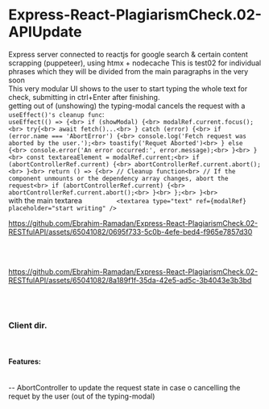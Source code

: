 # Express-React-PlagiarismCheck.02-APIUpdate
Express server connected to reactjs for google search &amp; certain content scrapping (puppeteer), using htmx + nodecache
This is test02 for individual phrases which they will be divided from the main paragraphs in the very soon
<br>
This very modular UI shows to the user to start typing the whole text for check, submitting in ctrl+Enter after finishing. 
<br>
getting out of (unshowing) the typing-modal cancels the request with a `useEffect()'s cleanup func`:
<br>
`
  useEffect(() => {<br>
    if (showModal) {<br>
          modalRef.current.focus();<br>
          try{<br>
          await fetch()...<br>
          } catch (error) {<br>
        if (error.name === 'AbortError') {<br>
          console.log('Fetch request was aborted by the user.');<br>
          toastify('Requet Aborted')<br>
        } else {<br>
          console.error('An error occurred:', error.message);<br>
        }<br>
      }<br>
            const textareaElement = modalRef.current;<br>
      if (abortControllerRef.current) {<br>
        abortControllerRef.current.abort();<br>
      }<br>
return () => {<br>
      // Cleanup function<br>
      // If the component unmounts or the dependency array changes, abort the request<br>
      if (abortControllerRef.current) {<br>
        abortControllerRef.current.abort();<br>
      }<br>
    };<br>
    }<br>
`
<br>
with the main textarea 
`         <textarea type="text" ref={modalRef} placeholder="start writing" />`



https://github.com/Ebrahim-Ramadan/Express-React-PlagiarismCheck.02-RESTfulAPI/assets/65041082/0695f733-5c0b-4efe-bed4-f965e7857d30

<br><br>

https://github.com/Ebrahim-Ramadan/Express-React-PlagiarismCheck.02-RESTfulAPI/assets/65041082/8a189f1f-35da-42e5-ad5c-3b4043e3b3bd

<br><br>
### Client dir.
<br>

#### Features:
<br>
-- AbortController to update the request state in case o cancelling the requet by the user (out of the typing-modal)
